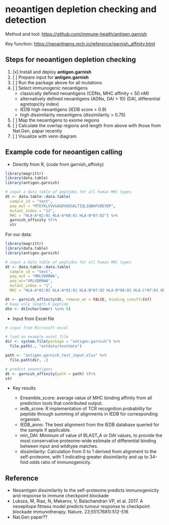 # neoantigen depletion checking and detection

Method and tool: https://github.com/immune-health/antigen.garnish

Key function: <https://neoantigens.rech.io/reference/garnish_affinity.html>


## Steps for neoantigen depletion checking

1. [x] Install and deploy **antigen.garnish**
2. [ ] Prepare input for **antigen.garnish**
3. [ ] Run the package above for all mutations
4. [ ] Select immunogenic neoantigens
    - classically defined neoantigens (CDNs, MHC affinity < 50 nM)
    - alternatively defined neoantigens (ADNs, DAI > 10) (DAI, differential agretopicity index)
    - IEDB high neoantigens (IEDB score > 0.9)
    - high dissimilarity neoantigens (dissimilarity > 0.75)
5. [ ] Map the neoantigens to exome regions
6. [ ] Calculate the overlap regions and length from above with those from Nat.Gen. papar recently
7. [ ] Visualize with venn diagram

## Example code for neoantigen calling

- Directly from R, (code from garnish_affinity)


```r
library(magrittr)
library(data.table)
library(antigen.garnish)

# input a data table of peptides for all human MHC types
dt <- data.table::data.table(
  sample_id = "test",
  pep_mut = "MTEYKLVVVGAGDVGKSALTIQLIQNHFVDEYDP",
  mutant_index = "12",
  MHC = "HLA-A*02:01 HLA-A*68:01 HLA-B*07:02") %>%
  garnish_affinity %T>%
  str
```

For our data:

```r
library(magrittr)
library(data.table)
library(antigen.garnish)

# input a data table of peptides for all human MHC types
dt <- data.table::data.table(
  sample_id = "test",
  pep_mut = "MRLVDRRWA",
  pep_wt="VRLVDRRWA",
  mutant_index = "1",
  MHC = "HLA-A*02:01 HLA-A*01:01 HLA-B*07:02 HLA-B*08:01 HLA-C*07:01 HLA-C*07:02")

dt <- garnish_affinity(dt, remove_wt = FALSE, binding_cutoff=Inf)
# Keep only length-9 peptide
dto <- dt[nchar(nmer) %in% 9]
```


- Input from Excel file

```r
# input from Microsoft excel

# load an example excel file
dir <- system.file(package = "antigen.garnish") %>%
  file.path(., "extdata/testdata")

path <- "antigen.garnish_test_input.xlsx" %>%
  file.path(dir, .)

# predict neoantigens
dt <- garnish_affinity(path = path) %T>%
str
```


- Key results

  - Ensemble_score: average value of MHC binding affinity from all prediction tools that contributed output.
  - iedb_score: R implementation of TCR recognition probability for peptide through summing of alignments in IEDB for corresponding organism.
  - IEDB_anno: The best alignment from the IEDB database queried for the sample if applicable.
  - min_DAI: Minimum of value of BLAST_A or DAI values, to provide the most conservative proteome-wide estimate of differential binding between input and wildtype matches.
  - dissimilarity: Calculation from 0 to 1 derived from alignment to the self-proteome, with 1 indicating greater dissimilarity and up to 34-fold odds ratio of immunogenicity.

## Reference 

- Neoantigen dissimilarity to the self-proteome predicts immunogenicity and response to immune checkpoint blockade
- Luksza, M, Riaz, N, Makarov, V, Balachandran VP, et al. 2017. A neoepitope fitness model predicts tumour response to checkpoint blockade immunotherapy. Nature. 23;551(7681):512-516
- Nat.Gen paper??
